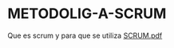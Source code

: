 # METODOLIG-A-SCRUM
Que es scrum y para que se utiliza
[SCRUM.pdf](https://github.com/JosePolvora/METODOLIGIA-SCRUM/files/8935872/SCRUM.pdf)
